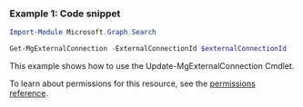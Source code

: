 ### Example 1: Code snippet

```powershellImport-Module Microsoft.Graph.Search

Get-MgExternalConnection -ExternalConnectionId $externalConnectionId
```
This example shows how to use the Update-MgExternalConnection Cmdlet.
To learn about permissions for this resource, see the [permissions reference](/graph/permissions-reference).

